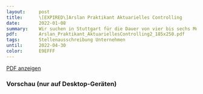 ```yaml
---
layout:     post
title:      \[EXPIRED\]Arslan Praktikant Aktuarielles Controlling
date:       2022-01-08
summary:    Wir suchen in Stuttgart für die Dauer von vier bis sechs Monaten Praktikanten (m/w/d) für den Bereich Aktuarielles Controlling
pdf:        Arslan_Praktikant_AktuariellesControlling2_185x250.pdf
tags:       Stellenausschreibung Unternehmen
until:		2022-04-30
color:      E9EFFF
---
```


<a class="btn btn-primary" href="{{ site.url }}/attachments/{{page.pdf}}">PDF anzeigen</a>

<h3>Vorschau (nur auf Desktop-Geräten)</h3>
<div class="d-none d-sm-block">
    <object data="{{ site.url }}/attachments/{{page.pdf}}" width="100%" height="1010" type='application/pdf'>
    </object>
</div>
